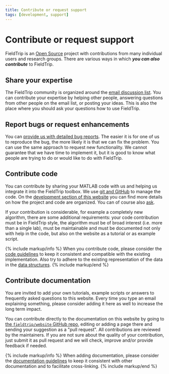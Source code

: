 ```yaml
---
title: Contribute or request support
tags: [development, support]
---
```


# Contribute or request support

FieldTrip is an [Open Source](http://www.opensource.org) project with contributions from many individual users and research groups. There are various ways in which **_you can also contribute_** to FieldTrip.

## Share your expertise

The FieldTrip community is organized around the [email discussion list](/discussion_list). You can contribute your expertise by helping other people, answering questions from other people on the email list, or posting your ideas. This is also the place where you should ask your questions how to use FieldTrip.

## Report bugs or request enhancements

You can [provide us with detailed bug reports](/development/issues). The easier it is for one of us to reproduce the bug, the more likely it is that we can fix the problem. You can use the same approach to request new functionality. We cannot guarantee that we have time to implement it, but it is good to know what people are trying to do or would like to do with FieldTrip.

## Contribute code

You can contribute by sharing your MATLAB code with us and helping us integrate it into the FieldTrip toolbox. We use [git and GitHub](/development/git) to manage the code. On the [development section of this website](/development) you can find more details on how the project and code are organized. You can of course also [ask](/contact).

If your contribution is considerable, for example a completely new algorithm, there are some additional requirements: your code contribution must be in FieldTrip style, the algorithm must be of broad interest (i.e. more than a single lab), must be maintainable and must be documented not only with help in the code, but also on the website as a tutorial or as example script.

{% include markup/info %}
When you contribute code, please consider the [code guidelines](/development/guideline/code) to keep it consistent and compatible with the existing implementation. Also try to adhere to the existing representation of the data in the [data structures](/faq/how_are_the_various_data_structures_defined).
{% include markup/end %}

## Contribute documentation

You are invited to add your own tutorials, example scripts or answers to frequently asked questions to this website. Every time you type an email explaining something, please consider adding it here as well to increase the long term impact.

You can contribute directly to the documentation on this website by going to [the `fieldtrip/website` GitHub repo](https://github.com/fieldtrip/website), editing or adding a page there and sending your suggestion as a "pull request". All contributions are reviewed by the maintainers. If you are not sure about the quality of your contribution, just submit it as pull request and we will check, improve and/or provide feedback if needed.

{% include markup/info %}
When adding documentation, please consider the [documentation guidelines](/development/guideline/documentation) to keep it consistent with other documentation and to facilitate cross-linking.
{% include markup/end %}
